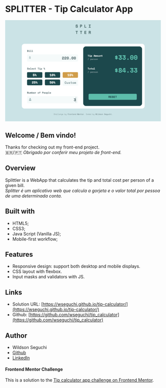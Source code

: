 # SPLITTER - Tip Calculator App 

![Design preview for the Tip calculator app coding challenge](./images/readme-preview.png)

## Welcome / Bem vindo!

Thanks for checking out my front-end project.<br>
🇧🇷/🇵🇹 *Obrigado por conferir meu projeto de front-end.*


## Overview

Splittler is a WebApp that calculates the tip and total cost per person of a given bill.<br>
*Splitter é um aplicativo web que calcula a gorjeta e o valor total por pessoa de uma determinada conta.*


## Built with

- HTML5;
- CSS3;
- Java Script (Vanilla JS);
- Mobile-first workflow;


## Features

- Responsive design: support both desktop and mobile displays.
- CSS layout with flexbox.
- Input masks and validators with JS.


## Links

- Solution URL: [https://wseguchi.github.io/tip-calculator/](https://wseguchi.github.io/tip-calculator/)
- Github: [https://github.com/wseguchi/tip_calculator](https://github.com/wseguchi/tip_calculator)


## Author

- Wildson Seguchi
- [Github](https://github.com/wseguchi)
- [LinkedIn](https://www.linkedin.com/in/wildson-seguchi-a61325180/)


#### Frontend Mentor Challenge

This is a solution to the [Tip calculator app challenge on Frontend Mentor](https://www.frontendmentor.io/challenges/tip-calculator-app-ugJNGbJUX).
